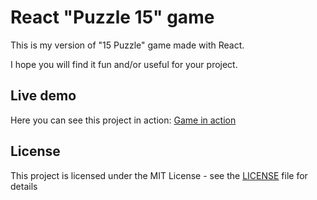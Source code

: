 # React "Puzzle 15" game
This is my version of "15 Puzzle" game made with React. 

I hope you will find it fun and/or useful for your project. 

## Live demo

Here you can see this project in action: [Game in action](https://ivankorolenko.com/projects/react-puzzle-15/)

## License

This project is licensed under the MIT License - see the [LICENSE](LICENSE) file for details
